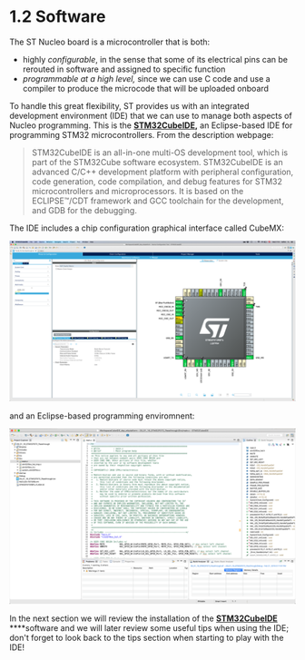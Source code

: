 # 1.2 Software

The ST Nucleo board is a microcontroller that is both: 

* highly _configurable_, in the sense that some of its electrical pins can be rerouted in software and assigned to specific function
* _programmable at a high level,_ since we can use C code and use a compiler to produce the microcode that will be uploaded onboard

To handle this great flexibility, ST provides us with an integrated development environment \(IDE\) that we can use to manage both aspects of Nucleo programming. This is the [**STM32CubeIDE**](https://www.st.com/en/development-tools/stm32cubeide.html)**,** an Eclipse-based IDE for programming STM32 microcontrollers. From the description webpage:

> STM32CubeIDE is an all-in-one multi-OS development tool, which is part of the STM32Cube software ecosystem. STM32CubeIDE is an advanced C/C++ development platform with peripheral configuration, code generation, code compilation, and debug features for STM32 microcontrollers and microprocessors. It is based on the ECLIPSE™/CDT framework and GCC toolchain for the development, and GDB for the debugging.

The IDE includes a chip configuration graphical interface called CubeMX:

![](../../.gitbook/assets/screenshot-2019-09-25-at-17.51.49-1%20%281%29.png)

and an Eclipse-based programming enviromnent:

![Figure: Screenshot of STM32CubeIDE.](../../.gitbook/assets/screenshot-2019-09-25-at-12.18.18%20%281%29.png)

In the next section we will review the installation of the [**STM32CubeIDE**](https://www.st.com/en/development-tools/stm32cubeide.html) ****software and we will later review some useful tips when using the IDE; don't forget to look back to the tips section when starting to play with the IDE!

